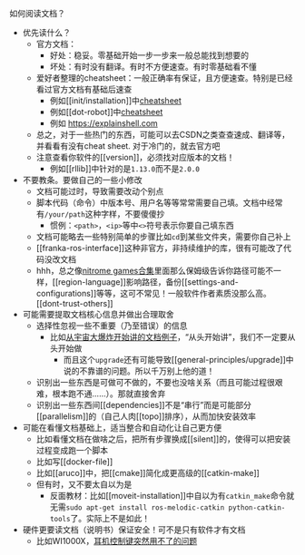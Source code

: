 如何阅读文档？
- 优先读什么？
  - 官方文档：
    - 好处：稳妥。零基础开始一步一步来一般总能找到想要的
    - 坏处：有时没有翻译。有时不方便速查。有时零基础看不懂
  - 爱好者整理的cheatsheet：一般正确率有保证，且方便速查。特别是已经看过官方文档有基础后速查
    - 例如[[init/installation]]中[cheatsheet](https://ndpsoftware.com/git-cheatsheet.html#loc=stash;)
    - 例如[[dot-robot]]中[cheatsheet](https://robocorp.com/docs/languages-and-frameworks/robot-framework/cheat-sheet)
    - 例如 https://explainshell.com
  - 总之，对于一些热门的东西，可能可以去CSDN之类查查速成、翻译等，并看看有没有cheat sheet. 对于冷门的，就去官方吧
  - 注意查看你软件的[[version]]，必须找对应版本的文档！
    - 例如[[rllib]]中针对的是`1.13.0`而不是`2.0.0`
- 不要教条。要做自己的一些小修改
  - 文档可能过时，导致需要改动个别点
  - 脚本代码（命令）中版本号、用户名等等常常需要自己填。文档中经常有`/your/path`这种字样，不要傻傻抄
    - 惯例：`<path>`，`<ip>`等中`<>`符号表示你要自己填东西
  - 文档可能略去一些特别简单的步骤比如`cd`到某些文件夹，需要你自己补上
  - [[franka-ros-interface]]这种非官方，非持续维护的库，很有可能改了代码没改文档
  - hhh，总之像[nitrome games合集](https://archive.org/details/all_nitrome_games)里面那么保姆级告诉你路径可能不一样，[[region-language]]影响路径，备份[[settings-and-configurations]]等等，这可不常见！一般软件作者素质没那么高。[[dont-trust-others]]
- 可能需要提取文档核心信息并做出合理取舍
  - 选择性忽视一些不重要（乃至错误）的信息
    - 比如[从宇宙大爆炸开始讲的文档例子](https://github.com/IntelRealSense/librealsense/blob/master/doc/installation.md)，“从头开始讲”，我们不一定要从头开始做
      - 而且这个`upgrade`还有可能导致[[general-principles/upgrade]]中说的不靠谱的问题。所以千万别上他的道！
  - 识别出一些东西是可做可不做的，不要也没啥关系（而且可能过程很艰难，根本跑不通……）。那就直接舍弃
  - 识别出一些东西间[[dependencies]]不是“串行”而是可能部分[[parallelism]]的（自己人肉[[topo]]排序），从而加快安装效率
- 可能在看懂文档基础上，适当整合和自动化让自己更方便
  - 比如看懂文档在做啥之后，把所有步骤换成[[silent]]的，使得可以把安装过程变成跑一个脚本
  - 比如写[[docker-file]]
  - 比如[[aruco]]中，把[[cmake]]简化成更高级的[[catkin-make]]
  - 但有时，又不要太自以为是
    - 反面教材：比如[[moveit-installation]]中自以为有`catkin_make`命令就无需`sudo apt-get install ros-melodic-catkin python-catkin-tools`了。实际上不是如此！
- 硬件更要读文档（说明书）保证安全！可不是只有软件才有文档
  - 比如WI1000X，[耳机控制键突然用不了的问题](https://helpguide.sony.net/mdr/wi1000x/v1/zh-cn/contents/TP0001514117.html)